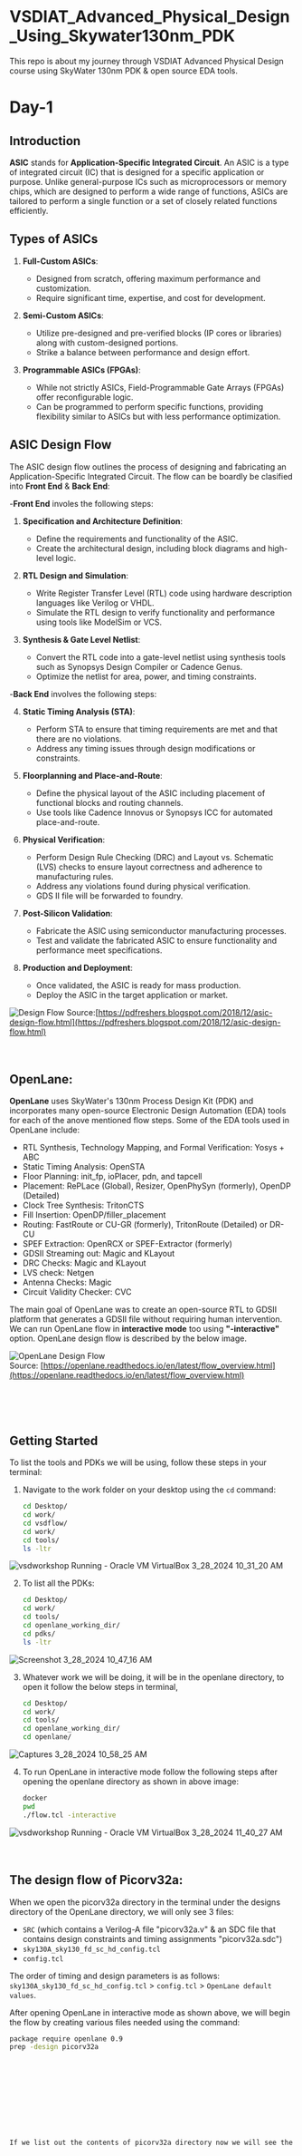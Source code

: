 # VSDIAT_Advanced_Physical_Design_Using_Skywater130nm_PDK
This repo is about my journey through VSDIAT Advanced Physical Design course using SkyWater 130nm PDK &amp; open source EDA tools. 
# Day-1

## Introduction

**ASIC** stands for **Application-Specific Integrated Circuit**. An ASIC is a type of integrated circuit (IC) that is designed for a specific application or purpose. Unlike general-purpose ICs such as microprocessors or memory chips, which are designed to perform a wide range of functions, ASICs are tailored to perform a single function or a set of closely related functions efficiently.
## Types of ASICs

1. **Full-Custom ASICs**:
   - Designed from scratch, offering maximum performance and customization.
   - Require significant time, expertise, and cost for development.

2. **Semi-Custom ASICs**:
   - Utilize pre-designed and pre-verified blocks (IP cores or libraries) along with custom-designed portions.
   - Strike a balance between performance and design effort.

3. **Programmable ASICs (FPGAs)**:
   - While not strictly ASICs, Field-Programmable Gate Arrays (FPGAs) offer reconfigurable logic.
   - Can be programmed to perform specific functions, providing flexibility similar to ASICs but with less performance optimization.

## ASIC Design Flow

The ASIC design flow outlines the process of designing and fabricating an Application-Specific Integrated Circuit. The flow can be boardly be clasified into **Front End** & **Back End**:<br>

-**Front End** involes the following steps:

1. **Specification and Architecture Definition**:
   - Define the requirements and functionality of the ASIC.
   - Create the architectural design, including block diagrams and high-level logic.

2. **RTL Design and Simulation**:
   - Write Register Transfer Level (RTL) code using hardware description languages like Verilog or VHDL.
   - Simulate the RTL design to verify functionality and performance using tools like ModelSim or VCS.

3. **Synthesis & Gate Level Netlist**:
   - Convert the RTL code into a gate-level netlist using synthesis tools such as Synopsys Design Compiler or Cadence Genus.
   - Optimize the netlist for area, power, and timing constraints.<br>


-**Back End** involves the following steps:

4. **Static Timing Analysis (STA)**:
   - Perform STA to ensure that timing requirements are met and that there are no violations.
   - Address any timing issues through design modifications or constraints.

5. **Floorplanning and Place-and-Route**:
   - Define the physical layout of the ASIC including placement of functional blocks and routing channels.
   - Use tools like Cadence Innovus or Synopsys ICC for automated place-and-route.

6. **Physical Verification**:
   - Perform Design Rule Checking (DRC) and Layout vs. Schematic (LVS) checks to ensure layout correctness and adherence to manufacturing rules.
   - Address any violations found during physical verification.
   - GDS II file will be forwarded to foundry.
7. **Post-Silicon Validation**:
   - Fabricate the ASIC using semiconductor manufacturing processes.
   - Test and validate the fabricated ASIC to ensure functionality and performance meet specifications.

8. **Production and Deployment**:
   - Once validated, the ASIC is ready for mass production.
   - Deploy the ASIC in the target application or market.

![Design Flow](https://github.com/tejasbg19/VSDIAT_Advanced_Physical_Design_Using_Skywater130nm_PDK/assets/163899793/a3ba69f3-3d2a-4653-af35-ee4543156f2f)
Source:[https://pdfreshers.blogspot.com/2018/12/asic-design-flow.html](https://pdfreshers.blogspot.com/2018/12/asic-design-flow.html)
<br><br><br>

## OpenLane:

**OpenLane** uses SkyWater's 130nm Process Design Kit (PDK) and incorporates many open-source Electronic Design Automation (EDA) tools for each of the anove mentioned flow steps. Some of the EDA tools used in OpenLane include:

- RTL Synthesis, Technology Mapping, and Formal Verification: Yosys + ABC
- Static Timing Analysis: OpenSTA
- Floor Planning: init_fp, ioPlacer, pdn, and tapcell
- Placement: RePLace (Global), Resizer, OpenPhySyn (formerly), OpenDP (Detailed)
- Clock Tree Synthesis: TritonCTS
- Fill Insertion: OpenDP/filler_placement
- Routing: FastRoute or CU-GR (formerly), TritonRoute (Detailed) or DR-CU
- SPEF Extraction: OpenRCX or SPEF-Extractor (formerly)
- GDSII Streaming out: Magic and KLayout
- DRC Checks: Magic and KLayout
- LVS check: Netgen
- Antenna Checks: Magic
- Circuit Validity Checker: CVC

The main goal of OpenLane was to create an open-source RTL to GDSII platform that generates a GDSII file without requiring human intervention. We can run OpenLane flow in **interactive mode** too using **"-interactive"** option. OpenLane design flow is described by the below image.

![OpenLane Design Flow](https://github.com/tejasbg19/VSDIAT_Advanced_Physical_Design_Using_Skywater130nm_PDK/assets/163899793/2fc18871-5344-46de-afba-50dbf99a148a)<br>
Source: [https://openlane.readthedocs.io/en/latest/flow_overview.html](https://openlane.readthedocs.io/en/latest/flow_overview.html)

<br>
<br>
<br>


## Getting Started

To list the tools and PDKs we will be using, follow these steps in your terminal:

1. Navigate to the work folder on your desktop using the `cd` command:
   ```bash
   cd Desktop/
   cd work/
   cd vsdflow/
   cd work/
   cd tools/
   ls -ltr
![vsdworkshop  Running  - Oracle VM VirtualBox 3_28_2024 10_31_20 AM](https://github.com/tejasbg19/VSDIAT_Advanced_Physical_Design_Using_Skywater130nm_PDK/assets/163899793/572ba914-887d-4984-b2c5-a4393cd72091)




2. To list all the PDKs:
   ```bash
   cd Desktop/
   cd work/
   cd tools/
   cd openlane_working_dir/
   cd pdks/
   ls -ltr
![Screenshot 3_28_2024 10_47_16 AM](https://github.com/tejasbg19/VSDIAT_Advanced_Physical_Design_Using_Skywater130nm_PDK/assets/163899793/f12a72e3-d2bb-4f92-a0a1-7d92d8d50185)




3. Whatever work we will be doing, it will be in the openlane directory, to open it follow the below steps in terminal,
   ```bash
   cd Desktop/
   cd work/
   cd tools/
   cd openlane_working_dir/
   cd openlane/
![Captures 3_28_2024 10_58_25 AM](https://github.com/tejasbg19/VSDIAT_Advanced_Physical_Design_Using_Skywater130nm_PDK/assets/163899793/bec472e7-0a47-4fe3-bd8f-4e38b2a66915)

   


4. To run OpenLane in interactive mode follow the following steps after opening the openlane directory as shown in above image:
   ```bash
   docker
   pwd
   ./flow.tcl -interactive
![vsdworkshop  Running  - Oracle VM VirtualBox 3_28_2024 11_40_27 AM](https://github.com/tejasbg19/VSDIAT_Advanced_Physical_Design_Using_Skywater130nm_PDK/assets/163899793/7bd8b59c-0a52-4cb7-9ca9-722eaf173601)
<br><br><br>
## The design flow of Picorv32a:


When we open the picorv32a directory in the terminal under the designs directory of the OpenLane directory, we will only see 3 files:

- `SRC` (which contains a Verilog-A file "picorv32a.v" & an SDC file that contains design constraints and timing assignments "picorv32a.sdc")
- `sky130A_sky130_fd_sc_hd_config.tcl`
- `config.tcl`

The order of timing and design parameters is as follows: `sky130A_sky130_fd_sc_hd_config.tcl` > `config.tcl` > `OpenLane default values`.

After opening OpenLane in interactive mode as shown above, we will begin the flow by creating various files needed using the command:

```bash
package require openlane 0.9
prep -design picorv32a











If we list out the contents of picorv32a directory now we will see the new files created,



